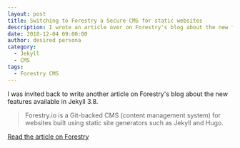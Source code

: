 ```yaml
---
layout: post
title: Switching to Forestry a Secure CMS for static websites
description: I wrote an article over on Forestry's blog about the new features available in Jekyll 3.8
date: 2018-12-04 09:00:00
author: desired persona
category: 
  - Jekyll
  - CMS
tags: 
  - Forestry CMS
---
```


I was invited back to write another article on Forestry's blog about the new features available in Jekyll 3.8.

> Forestry.io is a Git-backed CMS (content management system) for websites built using static site generators such as Jekyll and Hugo.

[Read the article on Forestry](https://forestry.io/blog/what-s-new-in-jekyll-3.8/) 